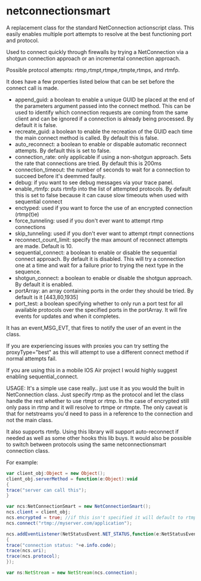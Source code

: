 netconnectionsmart
==================

A replacement class for the standard NetConnection actionscript class. This easily enables multiple port attempts to resolve at the best functioning port and protocol. 

Used to connect quickly through firewalls by trying a NetConnection via a shotgun connection approach or an incremental connection approach.

Possible protocol attempts: rtmp,rtmpt,rtmpe,rtmpte,rtmps, and rtmfp.

It does have a few properties listed below that can be set before the connect call is made.

* append_guid: a boolean to enable a unique GUID be placed at the end of the parameters argument passed into the connect method. 
This can be used to identify which connection requests are coming from the same client and can be ignored if a connection is already being processed. By default it is false.
* recreate_guid: a boolean to enable the recreation of the GUID each time the main connect method is called. By default this is false.
* auto_reconnect: a boolean to enable or dispable automatic reconnect attempts. By default this is set to false. 
* connection_rate: only applicable if using a non-shotgun approach. Sets the rate that connections are tried. By default this is 200ms 
* connection_timeout: the number of seconds to wait for a connection to succeed before it's deemmed faulty.
* debug: if you want to see debug messages via your trace panel.
* enable_rtmfp: puts rtmfp into the list of attempted protocols. By default this is set to false because it can cause slow timeouts when used with sequential connect
* enctyped: used if you want to force the use of an encrypted connection (rtmp(t)e) 
* force_tunneling: used if you don't ever want to attempt rtmp connections 
* skip_tunneling: used if you don't ever want to attempt rtmpt connections
* reconnect_count_limit: specify the max amount of reconnect attempts are made. Default is 10. 
* sequential_connect: a boolean to enable or disable the sequential connect approach. By default it is disabled. This will try a connection one at a time and wait for a failure prior to trying the next type in the sequence. 
* shotgun_connect: a boolean to enable or disable the shotgun approach. By default it is enabled. 
* portArray: an array containing ports in the order they should be tried. By default is it [443,80,1935]
* port_test: a boolean specifying whether to only run a port test for all available protocols over the specified ports in the portArray. It will fire events for updates and when it completes.

It has an event,MSG_EVT, that fires to notify the user of an event in the class.

If you are experiencing issues with proxies you can try setting the proxyType="best" as this will attempt to use a different connect method if normal attempts fail.

If you are using this in a mobile IOS Air project I would highly suggest enabling sequential_connect.

USAGE:
It's a simple use case really.. just use it as you would the built in NetConnection class. Just specify rtmp as the protocol and let
the class handle the rest whether to use rtmpt or rtmp. In the case of encrypted still only pass in rtmp and it will resolve to rtmpe or rtmpte.
The only caveat is that for netstreams you'd need to pass in a reference to the connection and not the main class.

It also supports rtmfp. Using this library will support auto-reconnect if needed as well as
some other hooks this lib buys. It would also be possible to switch between protocols using the same netconnectionsmart connection class.

For example:

```ActionScript
var client_obj:Object = new Object();
client_obj.serverMethod = function(e:Object):void
{
trace("server can call this");
}

var ncs:NetConnectionSmart = new NetConnectionSmart();
ncs.client = client_obj;
ncs.encrypted = true; //if this isn't specified it will default to rtmp/rtmpt.. if true it will try rtmpe/rtmpte
ncs.connect("rtmp://myserver.com/application");

ncs.addEventListener(NetStatusEvent.NET_STATUS,function(e:NetStatusEvent):void
{
trace("connection status: "+e.info.code);
trace(ncs.uri);
trace(ncs.protocol);
});

var ns:NetStream = new NetStream(ncs.connection);
```